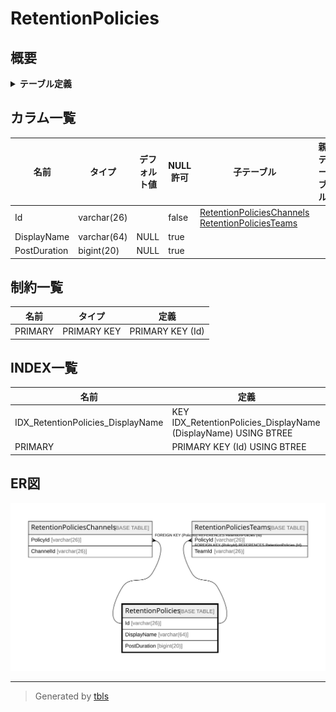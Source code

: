 # RetentionPolicies

## 概要

<details>
<summary><strong>テーブル定義</strong></summary>

```sql
CREATE TABLE `RetentionPolicies` (
  `Id` varchar(26) NOT NULL,
  `DisplayName` varchar(64) DEFAULT NULL,
  `PostDuration` bigint(20) DEFAULT NULL,
  PRIMARY KEY (`Id`),
  KEY `IDX_RetentionPolicies_DisplayName` (`DisplayName`)
) ENGINE=InnoDB DEFAULT CHARSET=utf8mb4
```

</details>

## カラム一覧

| 名前           | タイプ         | デフォルト値       | NULL許可   | 子テーブル                                                                                                         | 親テーブル      | コメント     |
| ------------ | ----------- | ------------ | -------- | ------------------------------------------------------------------------------------------------------------- | ---------- | -------- |
| Id           | varchar(26) |              | false    | [RetentionPoliciesChannels](RetentionPoliciesChannels.md) [RetentionPoliciesTeams](RetentionPoliciesTeams.md) |            |          |
| DisplayName  | varchar(64) | NULL         | true     |                                                                                                               |            |          |
| PostDuration | bigint(20)  | NULL         | true     |                                                                                                               |            |          |

## 制約一覧

| 名前      | タイプ         | 定義               |
| ------- | ----------- | ---------------- |
| PRIMARY | PRIMARY KEY | PRIMARY KEY (Id) |

## INDEX一覧

| 名前                                | 定義                                                              |
| --------------------------------- | --------------------------------------------------------------- |
| IDX_RetentionPolicies_DisplayName | KEY IDX_RetentionPolicies_DisplayName (DisplayName) USING BTREE |
| PRIMARY                           | PRIMARY KEY (Id) USING BTREE                                    |

## ER図

![er](RetentionPolicies.svg)

---

> Generated by [tbls](https://github.com/k1LoW/tbls)
